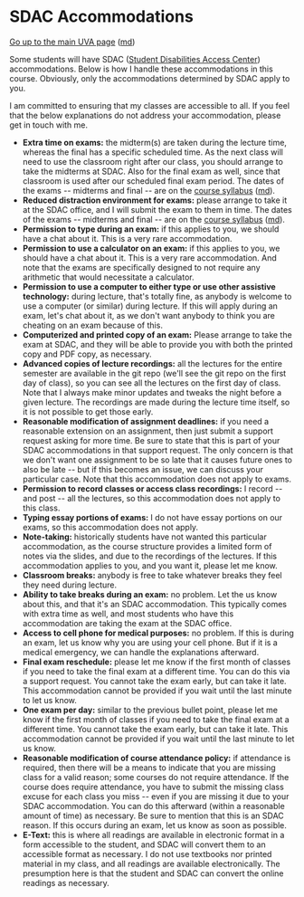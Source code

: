 SDAC Accommodations
===================

[Go up to the main UVA page](index.html) ([md](index.md))

Some students will have SDAC ([Student Disabilities Access Center](https://www.studenthealth.virginia.edu/SDAC)) accommodations.  Below is how I handle these accommodations in this course.  Obviously, only the accommodations determined by SDAC apply to you.

I am committed to ensuring that my classes are accessible to all.  If you feel that the below explanations do not address your accommodation, please get in touch with me.


- **Extra time on exams:** the midterm(s) are taken during the lecture time, whereas the final has a specific scheduled time.  As the next class will need to use the classroom right after our class, you should arrange to take the midterms at SDAC.  Also for the final exam as well, since that classroom is used after our scheduled final exam period.  The dates of the exams -- midterms and final -- are on the [course syllabus](syllabus.html) ([md](syllabus.md)).
- **Reduced distraction environment for exams:** please arrange to take it at the SDAC office, and I will submit the exam to them in time.  The dates of the exams -- midterms and final -- are on the [course syllabus](syllabus.html) ([md](syllabus.md)).
- **Permission to type during an exam:** if this applies to you, we should have a chat about it.  This is a very rare accommodation.
- **Permission to use a calculator on an exam:** if this applies to you, we should have a chat about it.  This is a very rare accommodation.  And note that the exams are specifically designed to not require any arithmetic that would necessitate a calculator.
- **Permission to use a computer to either type or use other assistive technology:** during lecture, that's totally fine, as anybody is welcome to use a computer (or similar) during lecture.  If this will apply during an exam, let's chat about it, as we don't want anybody to think you are cheating on an exam because of this.
- **Computerized and printed copy of an exam:** Please arrange to take the exam at SDAC, and they will be able to provide you with both the printed copy and PDF copy, as necessary.
- **Advanced copies of lecture recordings:** all the lectures for the entire semester are available in the git repo (we'll see the git repo on the first day of class), so you can see all the lectures on the first day of class.  Note that I always make minor updates and tweaks the night before a given lecture.  The recordings are made during the lecture time itself, so it is not possible to get those early.
- **Reasonable modification of assignment deadlines:** if you need a reasonable extension on an assignment, then just submit a support request asking for more time.  Be sure to state that this is part of your SDAC accommodations in that support request.  The only concern is that we don't want one assignment to be so late that it causes future ones to also be late -- but if this becomes an issue, we can discuss your particular case.  Note that this accommodation does not apply to exams.
- **Permission to record classes or access class recordings:** I record -- and post -- all the lectures, so this accommodation does not apply to this class.
- **Typing essay portions of exams:** I do not have essay portions on our exams, so this accommodation does not apply.
- **Note-taking:** historically students have not wanted this particular accommodation, as the course structure provides a limited form of notes via the slides, and due to the recordings of the lectures.  If this accommodation applies to you, and you want it, please let me know.
- **Classroom breaks:** anybody is free to take whatever breaks they feel they need during lecture.
- **Ability to take breaks during an exam:** no problem.  Let the us know about this, and that it's an SDAC accommodation.  This typically comes with extra time as well, and most students who have this accommodation are taking the exam at the SDAC office.
- **Access to cell phone for medical purposes:** no problem.  If this is during an exam, let us know why you are using your cell phone.  But if it is a medical emergency, we can handle the explanations afterward.
- **Final exam reschedule:** please let me know if the first month of classes if you need to take the final exam at a different time.  You can do this via a support request.  You cannot take the exam early, but can take it late.  This accommodation cannot be provided if you wait until the last minute to let us know.
- **One exam per day:** similar to the previous bullet point, please let me know if the first month of classes if you need to take the final exam at a different time.  You cannot take the exam early, but can take it late.  This accommodation cannot be provided if you wait until the last minute to let us know.
- **Reasonable modification of course attendance policy:** if attendance is required, then there will be a means to indicate that you are missing class for a valid reason; some courses do not require attendance.  If the course does require attendance, you have to submit the missing class excuse for each class you miss -- even if you are missing it due to your SDAC accommodation.  You can do this afterward (within a reasonable amount of time) as necessary.  Be sure to mention that this is an SDAC reason.  If this occurs during an exam, let us know as soon as possible.
- **E-Text:** this is where all readings are available in electronic format in a form accessible to the student, and SDAC will convert them to an accessible format as necessary.  I do not use textbooks nor printed material in my class, and all readings are available electronically.  The presumption here is that the student and SDAC can convert the online readings as necessary.
